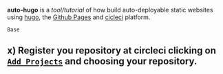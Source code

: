 **auto-hugo** is a *tool/tutorial* of how build auto-deployable static websites using
[hugo](https://gohugo.io/), the [Github Pages](https://pages.github.com/) and
[cicleci](https://circleci.com/) platform.

```foo
Base
```

## x) Register you repository at circleci clicking on [`Add Projects`](https://circleci.com/add-projects) and choosing your repository.
